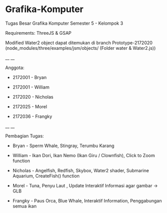 # Grafika-Komputer
Tugas Besar Grafika Komputer Semester 5 - Kelompok 3

Requirements: ThreeJS & GSAP

Modified Water2 object dapat ditemukan di branch Prototype-2172020 (node_modules/three/examples/jsm/objects/ (Folder water & Water2.js))

__
__

Anggota:

- 2172001 - Bryan

- 2172001 - William

- 2172020 - Nicholas

- 2172025 - Morel

- 2172036 - Frangky

__
__

Pembagian Tugas:

- Bryan - Sperm Whale, Stingray, Terumbu Karang

- William - Ikan Dori, Ikan Nemo (Ikan Giru / Clownfish), Click to Zoom function

- Nicholas - Angelfish, Redfish, Skybox, Water2 shader, Submarine Aquarium, CreateFish() function

- Morel - Tuna, Penyu Laut , Update Interaktif Informasi agar gambar -> GLB

- Frangky - Paus Orca, Blue Whale, Interaktif Information, Penggabungan semua ikan
  
